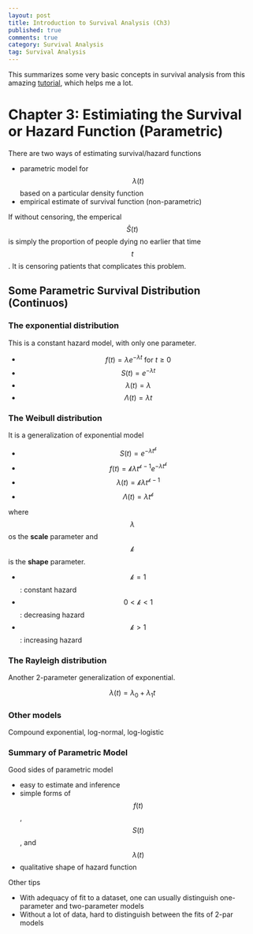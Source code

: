 ```yaml
---
layout: post
title: Introduction to Survival Analysis (Ch3)
published: true
comments: true
category: Survival Analysis
tag: Survival Analysis
---
```


This summarizes some very basic concepts in survival analysis from this amazing [tutorial](http://www.amstat.org/chapters/northeasternillinois/pastevents/presentations/summer05_Ibrahim_J.pdf), which helps me a lot.

# Chapter 3: Estimiating the Survival or Hazard Function (Parametric)

There are two ways of estimating survival/hazard functions

- parametric model for $$\lambda(t)$$ based on a particular density function
- empirical estimate of survival function (non-parametric)

If without censoring, the emperical $$\hat{S}(t)$$ is simply the proportion of people dying no earlier that time $$t$$. It is censoring patients that complicates this problem.

## Some Parametric Survival Distribution (Continuos)

### The **exponential** distribution 

This is a constant hazard model, with only one parameter.

- $$f(t) = \lambda e^{-\lambda t} \text{ for } t \geq 0$$
- $$S(t) = e^{-\lambda  t}$$
- $$\lambda(t) = \lambda$$
- $$\Lambda(t) = \lambda t$$

### The **Weibull** distribution 

It is a generalization of exponential model

- $$S(t) = e^{-\lambda  t^\mathcal{k}}$$
- $$f(t) = \mathcal{k} \lambda t^{\mathcal{k}  -1} e^{-\lambda t^{\mathcal{k}}}$$
- $$\lambda(t) = \mathcal{k} \lambda t^{\mathcal{k} - 1}$$
- $$\Lambda(t) = \lambda t^\mathcal{k}$$

where $$\lambda$$ os the **scale** parameter and $$\mathcal{k}$$ is the **shape** parameter.

- $$\mathcal{k} = 1$$: constant hazard
- $$ 0 < \mathcal{k} < 1$$: decreasing hazard
- $$ \mathcal{k} > 1$$: increasing hazard

### The **Rayleigh** distribution 

Another 2-parameter generalization of exponential.

$$\lambda(t) = \lambda_0 + \lambda_1 t$$

### Other models

Compound exponential, log-normal, log-logistic

### Summary of Parametric Model

Good sides of parametric model

- easy to estimate and inference
- simple forms of $$f(t)$$, $$S(t)$$, and $$\lambda(t)$$
- qualitative shape of hazard function

Other tips

- With adequacy of fit to a dataset, one can usually distinguish one-parameter and two-parameter models
- Without a lot of data, hard to distinguish between the fits of 2-par models



